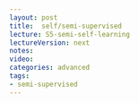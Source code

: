```yaml
---
layout: post
title:  self/semi-supervised
lecture: S5-semi-self-learning
lectureVersion: next
notes: 
video:  
categories: advanced 
tags:
- semi-supervised
---
```

